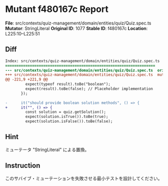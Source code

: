 # Mutant f480167c Report

**File**: src/contexts/quiz-management/domain/entities/quiz/Quiz.spec.ts
**Mutator**: StringLiteral
**Original ID**: 1077
**Stable ID**: f480167c
**Location**: L225:10–L225:51

## Diff

```diff
Index: src/contexts/quiz-management/domain/entities/quiz/Quiz.spec.ts
===================================================================
--- src/contexts/quiz-management/domain/entities/quiz/Quiz.spec.ts	original
+++ src/contexts/quiz-management/domain/entities/quiz/Quiz.spec.ts	mutated #1077
@@ -221,9 +221,9 @@
         expect(typeof result).toBe("boolean");
         expect(result).toBe(false); // Placeholder implementation
       });
 
-      it("should provide boolean solution methods", () => {
+      it("", () => {
         const solution = quiz.getSolution();
         expect(solution.isTrue()).toBe(true);
         expect(solution.isFalse()).toBe(false);
```

## Hint

ミューテータ "StringLiteral" による置換。

## Instruction

このサバイブ・ミューテーションを失敗させる最小テストを設計してください。

